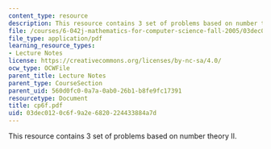 ```yaml
---
content_type: resource
description: This resource contains 3 set of problems based on number theory II.
file: /courses/6-042j-mathematics-for-computer-science-fall-2005/03dec0120c6f9a2e6820224433884a7d_cp6f.pdf
file_type: application/pdf
learning_resource_types:
- Lecture Notes
license: https://creativecommons.org/licenses/by-nc-sa/4.0/
ocw_type: OCWFile
parent_title: Lecture Notes
parent_type: CourseSection
parent_uid: 560d0fc0-0a7a-0ab0-26b1-b8fe9fc17391
resourcetype: Document
title: cp6f.pdf
uid: 03dec012-0c6f-9a2e-6820-224433884a7d
---
```

This resource contains 3 set of problems based on number theory II.